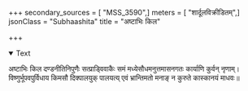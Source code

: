 +++
secondary_sources = [ "MSS_3590",]
meters = [ "शार्दूलविक्रीडितम्",]
jsonClass = "Subhaashita"
title = "अष्टाभिः किल"

+++

<details open><summary>Text</summary>

अष्टाभिः किल दण्डनीतिनिपुणैः सत्प्राड्विवाकैः समं मध्येसौधमनुत्तमासनगतः कार्याणि कुर्वन् नृणाम्।  
विष्णुर्भूपवपुर्विधाय किमसौ दिक्पालयुक् पालयत्य् एवं भ्रान्तिमतो मनाङ् न कुरुते कास्कानयं माधवः॥
</details>
